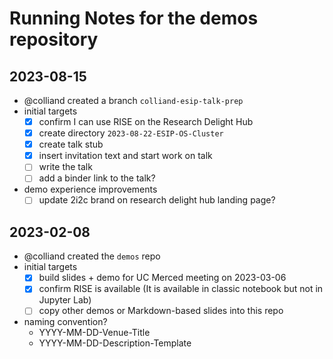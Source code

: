 # Running Notes for the demos repository

## 2023-08-15

- @colliand created a branch `colliand-esip-talk-prep`
- initial targets
    - [x] confirm I can use RISE on the Research Delight Hub 
    - [x] create directory `2023-08-22-ESIP-OS-Cluster`
    - [x] create talk stub
    - [x] insert invitation text and start work on talk
    - [ ] write the talk
    - [ ] add a binder link to the talk?
- demo experience improvements
    - [ ] update 2i2c brand on research delight hub landing page?   

## 2023-02-08

+ @colliand created the `demos` repo
+ initial targets
    - [x] build slides + demo for UC Merced meeting on 2023-03-06
    - [x] confirm RISE is available (It is available in classic notebook but not in Jupyter Lab)
    - [ ] copy other demos or Markdown-based slides into this repo
+ naming convention?
    + YYYY-MM-DD-Venue-Title
    + YYYY-MM-DD-Description-Template


